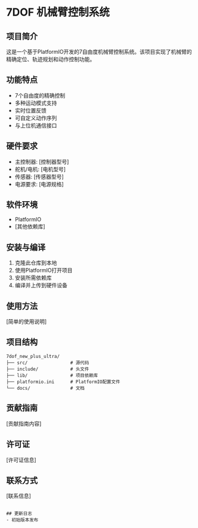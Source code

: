 # 7DOF 机械臂控制系统

## 项目简介
这是一个基于PlatformIO开发的7自由度机械臂控制系统。该项目实现了机械臂的精确定位、轨迹规划和动作控制功能。

## 功能特点
- 7个自由度的精确控制
- 多种运动模式支持
- 实时位置反馈
- 可自定义动作序列
- 与上位机通信接口

## 硬件要求
- 主控制器: [控制器型号]
- 舵机/电机: [电机型号]
- 传感器: [传感器型号]
- 电源要求: [电源规格]

## 软件环境
- PlatformIO
- [其他依赖库]

## 安装与编译
1. 克隆此仓库到本地
2. 使用PlatformIO打开项目
3. 安装所需依赖库
4. 编译并上传到硬件设备

## 使用方法
[简单的使用说明]

## 项目结构
```
7dof_new_plus_ultra/
├── src/                # 源代码
├── include/            # 头文件
├── lib/                # 项目依赖库
├── platformio.ini      # PlatformIO配置文件
└── docs/               # 文档
```

## 贡献指南
[贡献指南内容]

## 许可证
[许可证信息]

## 联系方式
[联系信息]
```

## 更新日志
- 初始版本发布
